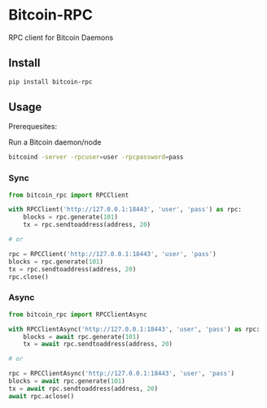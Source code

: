 # Bitcoin-RPC

RPC client for Bitcoin Daemons

## Install

```bash
pip install bitcoin-rpc
```

## Usage

Prerequesites:

Run a Bitcoin daemon/node
```bash
bitcoind -server -rpcuser=user -rpcpassword=pass
```

### Sync

```python
from bitcoin_rpc import RPCClient

with RPCClient('http://127.0.0.1:18443', 'user', 'pass') as rpc:
    blocks = rpc.generate(101)
    tx = rpc.sendtoaddress(address, 20)

# or 

rpc = RPCClient('http://127.0.0.1:18443', 'user', 'pass')
blocks = rpc.generate(101)
tx = rpc.sendtoaddress(address, 20)
rpc.close()
```

### Async

```python
from bitcoin_rpc import RPCClientAsync

with RPCClientAsync('http://127.0.0.1:18443', 'user', 'pass') as rpc:
    blocks = await rpc.generate(101)
    tx = await rpc.sendtoaddress(address, 20)

# or

rpc = RPCClientAsync('http://127.0.0.1:18443', 'user', 'pass')
blocks = await rpc.generate(101)
tx = await rpc.sendtoaddress(address, 20)
await rpc.aclose()
```